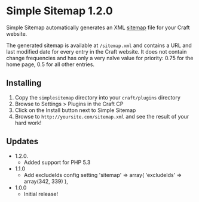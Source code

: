 # Simple Sitemap 1.2.0

Simple Sitemap automatically generates an XML [sitemap](http://www.sitemaps.org/) file for
your Craft website.

The generated sitemap is available at `/sitemap.xml` and contains a URL and last modified
date for every entry in the Craft website. It does not contain change frequencies and has
only a very naîve value for priority: 0.75 for the home page, 0.5 for all other entries.

## Installing

1. Copy the `simplesitemap` directory into your `craft/plugins` directory
2. Browse to Settings > Plugins in the Craft CP
3. Click on the Install button next to Simple Sitemap
4. Browse to `http://yoursite.com/sitemap.xml` and see the result of your hard work!

## Updates
* 1.2.0.
	* Added support for PHP 5.3
* 1.1.0
	* Add excludeIds config setting
  	'sitemap' => array(
          'excludeIds' => array(342, 339)
     	),
* 1.0.0
	* Initial release!
